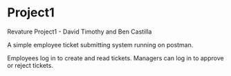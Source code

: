 # Project1
Revature Project1 - David Timothy and Ben Castilla

A simple employee ticket submitting system running on postman.

Employees log in to create and read tickets.
Managers can log in to approve or reject tickets.
